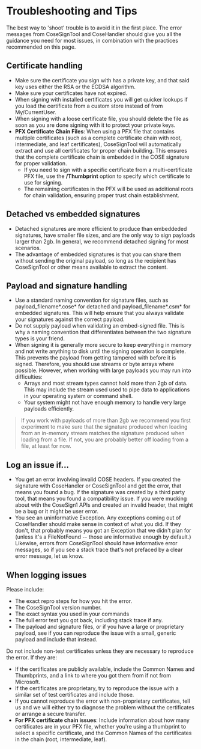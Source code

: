 # Troubleshooting and Tips
The best way to 'shoot' trouble is to avoid it in the first place. The error messages from CoseSignTool and CoseHandler should give you all the guidance you need for most issues, in combination with the practices recommended on this page.

## Certificate handling
* Make sure the certificate you sign with has a private key, and that said key uses either the RSA or the ECDSA algorithm.
* Make sure your certificates have not expired.
* When signing with installed certificates you will get quicker lookups if you load the certificate from a custom store instead of from My/CurrentUser.
* When signing with a loose certificate file, you should delete the file as soon as you are done signing with it to protect your private keys.
* **PFX Certificate Chain Files**: When using a PFX file that contains multiple certificates (such as a complete certificate chain with root, intermediate, and leaf certificates), CoseSignTool will automatically extract and use all certificates for proper chain building. This ensures that the complete certificate chain is embedded in the COSE signature for proper validation.
  * If you need to sign with a specific certificate from a multi-certificate PFX file, use the **/Thumbprint** option to specify which certificate to use for signing.
  * The remaining certificates in the PFX will be used as additional roots for chain validation, ensuring proper trust chain establishment.

## Detached vs embedded signatures
* Detached signatures are more efficient to produce than embeddeded signatures, have smaller file sizes, and are the only way to sign payloads larger than 2gb. In general, we recommend detached signing for most scenarios.
* The advantage of embedded signatures is that you can share them without sending the original payload, so long as the recipient has CoseSignTool or other means available to extract the content.

## Payload and signature handling
* Use a standard naming convention for signature files, such as payload_filename*.cose* for detached and payload_filename*.csm* for embedded signatures. This will help ensure that you always validate your signatures against the correct payload.
* Do not supply payload when validating an embed-signed file. This is why a naming convention that differentiates between the two signature types is your friend.
* When signing it is generally more secure to keep everything in memory and not write anything to disk until the signing operation is complete. This prevents the payload from getting tampered with before it is signed. Therefore, you should use streams or byte arrays where possible. However, when working with large payloads you may run into difficulties:
    * Arrays and most stream types cannot hold more than 2gb of data. This may include the stream used used to pipe data to applications in your operating system or command shell.
    * Your system might not have enough memory to handle very large payloads efficiently.
>If you work with payloads of more than 2gb we recommend you first experiment to make sure that the signature produced when loading from an in-memory stream matches the signature produced when loading from a file. If not, you are probably better off loading from a file, at least for now.

## Log an issue if...
* You get an error involving invalid COSE headers. If you created the signature with CoseHandler or CoseSignTool and get the error, that means you found a bug. If the signature was created by a third party tool, that means you found a compatibility issue. If you were mucking about with the CoseSign1 APIs and created an invalid header, that might be a bug or it might be user error.
* You see an uninformative Exception. Any exceptions coming out of CoseHandler should make sense in context of what you did. If they don't, that probably means you got an Exception that we didn't plan for (unless it's a FileNotFound -- those are informative enough by default.) Likewise, errors from CoseSignTool should have informative error messages, so if you see a stack trace that's not prefaced by a clear error message, let us know.

## When logging issues
Please include:
* The exact repro steps for how you hit the error.
* The CoseSignTool version number.
* The exact syntax you used in your commands
* The full error text you got back, including stack trace if any.
* The payload and signature files, or if you have a large or proprietary payload, see if you can reproduce the issue with a small, generic payload and include that instead.

Do not include non-test certificates unless they are necessary to reproduce the error. If they are:
* If the certificates are publicly available, include the Common Names and Thumbprints, and a link to where you got them from if not from Microsoft.
* If the certificates are proprietary, try to reproduce the issue with a similar set of test certificates and include those.
* If you cannot reproduce the error with non-proprietary certificates, tell us and we will either try to diagnose the problem without the certificates or arrange a secure transfer.
* **For PFX certificate chain issues**: Include information about how many certificates are in your PFX file, whether you're using a thumbprint to select a specific certificate, and the Common Names of the certificates in the chain (root, intermediate, leaf).
